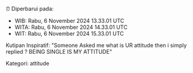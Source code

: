 ⏰ Diperbarui pada:
- WIB: Rabu, 6 November 2024 13.33.01 UTC
- WITA: Rabu, 6 November 2024 14.33.01 UTC
- WIT: Rabu, 6 November 2024 15.33.01 UTC

Kutipan Inspiratif:
"Someone Asked me what is UR attitude then i simply replied ? BEING SINGLE IS MY ATTITUDE"


Kategori: attitude

